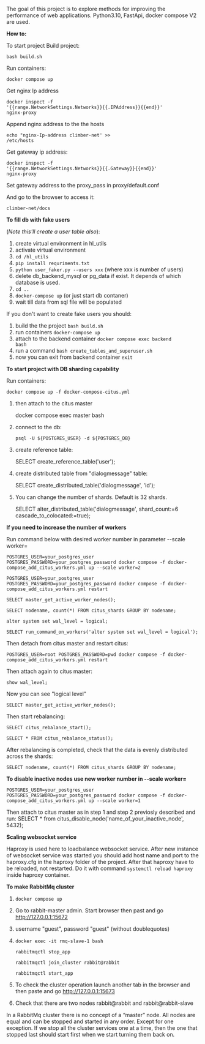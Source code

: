 
The goal of this project is to explore methods for improving the performance of web applications.
Python3.10, FastApi, docker compose V2 are used.

**How to:**

To start project
Build project:

    bash build.sh

Run containers:

    docker compose up

Get nginx Ip address

<code>docker inspect   -f '{{range.NetworkSettings.Networks}}{{.IPAddress}}{{end}}' nginx-proxy</code>

Append nginx address to the the hosts
    
<code>echo "nginx-Ip-address climber-net' >> /etc/hosts</code>

Get gateway ip address:

<code>docker inspect   -f '{{range.NetworkSettings.Networks}}{{.Gateway}}{{end}}' nginx-proxy</code>

Set gateway address to the proxy_pass in proxy/default.conf

And go to the browser to access it:

    climber-net/docs


**To fill db with fake users**

(_Note this'll create a user table also_):

1. create virtual environment in hl_utils
2. activate virtual environment
3. <code>cd /hl_utils</code>
4. <code>pip install requriments.txt</code>
5. <code>python user_faker.py --users xxx</code> (where xxx is number of users)
6. delete db_backend_mysql or pg_data if exist. It depends of which database is used.
7. <code>cd ..</code>
8. <code>docker-compose up</code> (or just start db contaner)
9. wait till data from sql file will be populated
<p>
If you don't want to create fake users you should:

1. build the the project <code>bash build.sh</code>
2. run containers <code>docker-compose up</code>
3. attach to the backend container <code>docker compose exec backend bash</code>
4. run a command <code>bash create_tables_and_superuser.sh</code>
5. now you can exit from backend container <code>exit</code>

**To start project with DB sharding capability**

Run containers:

    docker compose up -f docker-compose-citus.yml

1. then attach to the citus master 
    
    docker compose exec master bash

2. connect to the db:

    <code>psql -U ${POSTGRES_USER} -d ${POSTGRES_DB}</code>

3. create reference table:

    SELECT create_reference_table('user');

4. create distributed table from "dialogmessage" table:

    SELECT create_distributed_table('dialogmessage', 'id');

5. You can change the number of shards. Default is 32 shards.

    SELECT alter_distributed_table('dialogmessage', shard_count:=6 cascade_to_colocated:=true);

**If you need to increase the number of workers**

Run command below with desired worker number in parameter --scale worker=

    POSTGRES_USER=your_postgres_user POSTGRES_PASSWORD=your_postgres_password docker compose -f docker-compose_add_citus_workers.yml up --scale worker=2

    POSTGRES_USER=your_postgres_user POSTGRES_PASSWORD=your_postgres_password docker compose -f docker-compose_add_citus_workers.yml restart

    SELECT master_get_active_worker_nodes();

    SELECT nodename, count(*) FROM citus_shards GROUP BY nodename;

    alter system set wal_level = logical;

    SELECT run_command_on_workers('alter system set wal_level = logical');

Then detach from citus master and restart citus:

    POSTGRES_USER=root POSTGRES_PASSWORD=pwd docker compose -f docker-compose_add_citus_workers.yml restart

Then attach again to citus master:

    show wal_level;

Now you can see "logical level"

    SELECT master_get_active_worker_nodes();

Then start rebalancing:

    SELECT citus_rebalance_start();

    SELECT * FROM citus_rebalance_status();

After rebalancing is completed, check that the data is evenly distributed across the shards:

    SELECT nodename, count(*) FROM citus_shards GROUP BY nodename;

**To disable inactive nodes use new worker number in --scale worker=**

    POSTGRES_USER=your_postgres_user POSTGRES_PASSWORD=your_postgres_password docker compose -f docker-compose_add_citus_workers.yml up --scale worker=1

Then attach to citus master as in step 1 and step 2 previosly described and run:
    SELECT * from citus_disable_node('name_of_your_inactive_node', 5432);

**Scaling websocket service** 

 Haproxy is used here to loadbalance websocket service.
 After new instance of websocket service was started you should add host name and port to the haproxy.cfg in the haproxy folder of the project. After that haproxy have to be reloaded, not restarted. 
 Do it with command <code>systemctl reload haproxy</code> inside haproxy container.


**To make RabbitMq cluster**

1. <code>docker compose up</code>
2. Go to rabbit-master admin. Start browser then past and go http://127.0.0.1:15672
3. username "guest", password "guest" (without doublequotes)
4. <code>docker exec -it rmq-slave-1 bash</code>
   
   <code>rabbitmqctl stop_app</code>
   
   <code>rabbitmqctl join_cluster rabbit@rabbit</code>
   
   <code>rabbitmqctl start_app</code>

5. To check the cluster operation launch another tab in the browser and then paste and go http://127.0.0.1:15673
6. Сheck that there are two nodes rabbit@rabbit and rabbit@rabbit-slave

In a RabbitMq cluster there is no concept of a “master” node. All nodes are equal and can be stopped and started in any order. Except for one exception. If we stop all the cluster services one at a time, then the one that stopped last should start first when we start turning them back on.